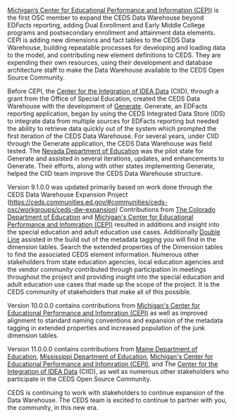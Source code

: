 [Michigan’s Center for Educational Performance and Information (CEPI)](https://www.michigan.gov/cepi/) is the first OSC member to expand the CEDS Data Warehouse beyond ED*Facts* reporting, adding Dual Enrollment and Early Middle College programs and postsecondary enrollment and attainment data elements. CEPI is adding new dimensions and fact tables to the CEDS Data Warehouse, building repeatable processes for developing and loading data to the model, and contributing new element definitions to CEDS.  They are expending their own resources, using their development and database architecture staff to make the Data Warehouse available to the CEDS Open Source Community. 

Before CEPI, the [Center for the Integration of IDEA Data](https://ciidta.grads360.org/#program) (CIID), through a grant from the Office of Special Education, created the CEDS Data Warehouse with the development of [Generate](https://ciidta.grads360.org/#program/generate). Generate, an EDFacts reporting application, began by using the CEDS Integrated Data Store (IDS) to integrate data from multiple sources for EDFacts reporting but needed the ability to retrieve data quickly out of the system which prompted the first iteration of the CEDS Data Warehouse. For several years, under CIID through the Generate application, the CEDS Data Warehouse was field tested. The [Nevada Department of Education](http://www.doe.nv.gov/) was the pilot state for Generate and assisted in several iterations, updates, and enhancements to Generate. Their efforts, along with other states implementing Generate, helped the CIID team improve the CEDS Data Warehouse structure.

Version 9.1.0.0 was updated primarily based on work done through the CEDS Data Warehouse Expansion Project (https://ceds.communities.ed.gov/#communities/ceds-osc/workgroups/ceds-dw-expansion)
Contributions from [The Colorado Department of Education](https://www.cde.state.co.us/) and [Michigan's Center for Educational Performance and Infomration (CEPI)](https://www.michigan.gov/cepi/) resulted in additions and insight into the special education and adult education use cases. Additionally [Double Line](https://wearedoubleline.com/) assisted in the build out of the metadata tagging you will find in the dimension tables. Search the extended properties of the Dimension tables to find the associated CEDS element information. Numerous other stakeholders from state education agencies, local education agencies and the vendor community contributed through participation in meetings throughout the project and providing insight into the special education and adult education use cases that made up the scope of the project. It is the CEDS community of stakeholders that make all of this possible.

Version 10.0.0.0 contains contributions from [Michigan's Center for Educational Performance and Infomration (CEPI)](https://www.michigan.gov/cepi/) as well as improved alignment to standard naming conventions and expansion of the metadata tagging in extended properties and increased population of the junk dimension tables.

Version 11.0.0.0 contains contributions from [Maine Department of Education](https://www.maine.gov/doe/home), [Mississippi Department of Education](https://www.mdek12.org/), [Michigan's Center for Educational Performance and Infomration (CEPI)](https://www.michigan.gov/cepi/), and The [Center for the Integration of IDEA Data](https://ciidta.grads360.org/#program) (CIID), as well as numerous other stakeholders who participate in the CEDS Open Source Community.

CEDS is continuing to work with stakeholders to continue expansion of the Data Warehouse. The CEDS team is excited to continue to partner with you, the community, in this new era.




